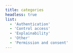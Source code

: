 ```yaml
---
title: categories
headless: true
list:
  - 'Authentication'
  - 'Control access'
  - 'Explainability'
  - 'Other'
  - 'Permission and consent'
---
```

